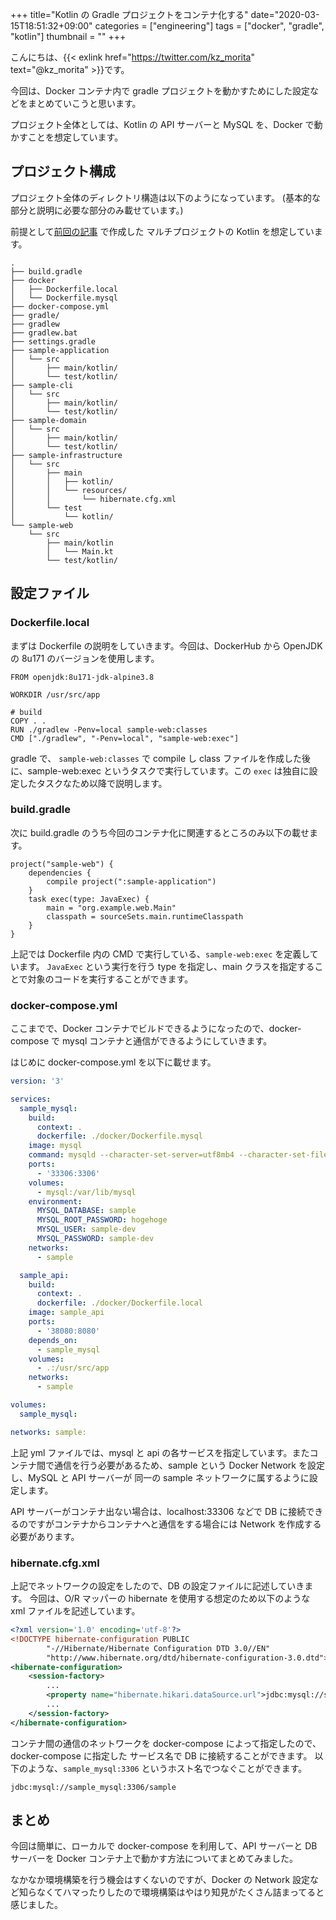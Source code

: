 +++
title="Kotlin の Gradle プロジェクトをコンテナ化する"
date="2020-03-15T18:51:32+09:00"
categories = ["engineering"]
tags = ["docker", "gradle", "kotlin"]
thumbnail = ""
+++

こんにちは、{{< exlink href="https://twitter.com/kz_morita" text="@kz_morita" >}}です。

今回は、Docker コンテナ内で gradle プロジェクトを動かすためにした設定などをまとめていこうと思います。

プロジェクト全体としては、Kotlin の API サーバーと MySQL を、Docker で動かすことを想定しています。

## プロジェクト構成

プロジェクト全体のディレクトリ構造は以下のようになっています。
(基本的な部分と説明に必要な部分のみ載せています。)

前提として[前回の記事](/posts/kotlin-multi-project/) で作成した マルチプロジェクトの Kotlin を想定しています。

```
.
├── build.gradle
├── docker
│   ├── Dockerfile.local
│   └── Dockerfile.mysql
├── docker-compose.yml
├── gradle/
├── gradlew
├── gradlew.bat
├── settings.gradle
├── sample-application
│   └── src
│       ├── main/kotlin/
│       └── test/kotlin/
├── sample-cli
│   └── src
│       ├── main/kotlin/
│       └── test/kotlin/
├── sample-domain
│   └── src
│       ├── main/kotlin/
│       └── test/kotlin/
├── sample-infrastructure
│   └── src
│       ├── main
│       │   ├── kotlin/
│       │   └── resources/
│       │       └── hibernate.cfg.xml
│       └── test
│           └── kotlin/
└── sample-web
    └── src
        ├── main/kotlin
        │   └── Main.kt
        └── test/kotlin/
```

## 設定ファイル

### Dockerfile.local

まずは Dockerfile の説明をしていきます。今回は、DockerHub から OpenJDK の 8u171 のバージョンを使用します。

```
FROM openjdk:8u171-jdk-alpine3.8

WORKDIR /usr/src/app

# build
COPY . .
RUN ./gradlew -Penv=local sample-web:classes
CMD ["./gradlew", "-Penv=local", "sample-web:exec"]
```

gradle で、 `sample-web:classes` で compile し class ファイルを作成した後に、sample-web:exec というタスクで実行しています。この `exec` は独自に設定したタスクなため以降で説明します。

### build.gradle

次に build.gradle のうち今回のコンテナ化に関連するところのみ以下の載せます。

```
project("sample-web") {
    dependencies {
        compile project(":sample-application")
    }
    task exec(type: JavaExec) {
        main = "org.example.web.Main"
        classpath = sourceSets.main.runtimeClasspath
    }
}
```

上記では Dockerfile 内の CMD で実行している、`sample-web:exec` を定義しています。
`JavaExec` という実行を行う type を指定し、main クラスを指定することで対象のコードを実行することができます。

### docker-compose.yml

ここまでで、Docker コンテナでビルドできるようになったので、docker-compose で mysql コンテナと通信ができるようにしていきます。

はじめに docker-compose.yml を以下に載せます。

```yml
version: '3'

services:
  sample_mysql:
    build:
      context: .
      dockerfile: ./docker/Dockerfile.mysql
    image: mysql
    command: mysqld --character-set-server=utf8mb4 --character-set-filesystem=utf8mb4
    ports:
      - '33306:3306'
    volumes:
      - mysql:/var/lib/mysql
    environment:
      MYSQL_DATABASE: sample
      MYSQL_ROOT_PASSWORD: hogehoge
      MYSQL_USER: sample-dev
      MYSQL_PASSWORD: sample-dev
    networks:
      - sample

  sample_api:
    build:
      context: .
      dockerfile: ./docker/Dockerfile.local
    image: sample_api
    ports:
      - '38080:8080'
    depends_on:
      - sample_mysql
    volumes:
      - .:/usr/src/app
    networks:
      - sample

volumes:
  sample_mysql:

networks: sample:
```

上記 yml ファイルでは、mysql と api の各サービスを指定しています。またコンテナ間で通信を行う必要があるため、sample という Docker Network を設定し、MySQL と API サーバーが 同一の sample ネットワークに属するように設定します。

API サーバーがコンテナ出ない場合は、localhost:33306 などで DB に接続できるのですがコンテナからコンテナへと通信をする場合には Network を作成する必要があります。

### hibernate.cfg.xml

上記でネットワークの設定をしたので、DB の設定ファイルに記述していきます。
今回は、O/R マッパーの hibernate を使用する想定のため以下のような xml ファイルを記述しています。

```xml
<?xml version='1.0' encoding='utf-8'?>
<!DOCTYPE hibernate-configuration PUBLIC
        "-//Hibernate/Hibernate Configuration DTD 3.0//EN"
        "http://www.hibernate.org/dtd/hibernate-configuration-3.0.dtd">
<hibernate-configuration>
    <session-factory>
        ...
        <property name="hibernate.hikari.dataSource.url">jdbc:mysql://sample_mysql:3306/sample?useUnicode=true&amp;characterEncoding=UTF8&amp;autoReconnect=true&amp;useLegacyDatetimeCode=false</property>
        ...
    </session-factory>
</hibernate-configuration>
```

コンテナ間の通信のネットワークを docker-compose によって指定したので、docker-compose に指定した サービス名で DB に接続することができます。
以下のような、`sample_mysql:3306` というホスト名でつなぐことができます。

```
jdbc:mysql://sample_mysql:3306/sample
```

## まとめ

今回は簡単に、ローカルで docker-compose を利用して、API サーバーと DB サーバーを Docker コンテナ上で動かす方法についてまとめてみました。

なかなか環境構築を行う機会はすくないのですが、Docker の Network 設定など知らなくてハマったりしたので環境構築はやはり知見がたくさん詰まってると感じました。
